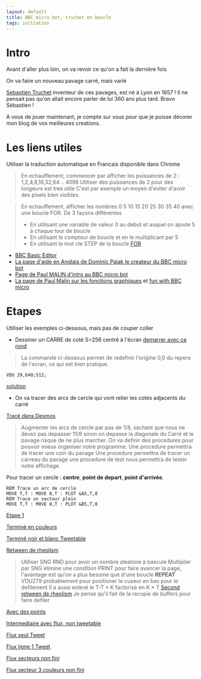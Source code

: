 ```yaml
---
layout: default
title: BBC micro bot, truchet en boucle
tags: initiation
---
```

# Intro

Avant d'aller plus loin, on va revoir ce qu'on a fait la dernière fois

On va faire un nouveau pavage carré, mais varié

[Sebastien Truchet](https://fr.wikipedia.org/wiki/S%C3%A9bastien_Truchet) inventeur de ces pavages, est né à Lyon en 1657 ! Il ne pensait pas qu'on allait encore parler de lui 360 ans plus tard. Bravo Sébastien !

A vous de jouer maintenant, je compte sur vous pour que je puisse décorer mon blog de vos meilleures creations.

# Les liens utiles

Utiliser la traduction automatique en Francais disponible dans Chrome

>En echauffement, commencer par afficher les puissances de 2 : 1,2,4,8,16,32,64 .. 4096
>Utiliser des puissances de 2 pour des longeurs est tres utile 
>C'est par exemple un moyen d'eviter d'avoir des pixels bien visibles.

>En echauffement, afficher les nombres 0 5 10 15 20 25 30 35 40 avec une boucle FOR.
>De 3 façons différentes
>- En utilisant une variable de valeur 0 au debut et auquel on ajoute 5 à chaque tour de boucle
>- En utilisant le compteur de boucle et en le multiplicant par 5
>- En utilisant le mot cle STEP de la boucle [FOR](http://www.bbcbasic.co.uk/bbcwin/tutorial/chapter11.html)

- [BBC Basic Editor](https://bbcmic.ro/)
- [La page d'aide en Anglais de Dominic Pajak le createur du BBC micro bot](https://www.bbcmicrobot.com/learn/index.html)
- [Page de Paul MALIN d'intro au BBC micro bot](https://translate.google.com/translate?sl=en&tl=fr&u=https://blog.mousefingers.com/post/bbc/bbc_bbcmicrobot/)
- [La page de Paul Malin sur les fonctions graphiques](https://blog.mousefingers.com/post/bbc/bbc_reference/) et [fun with BBC micro](https://blog.mousefingers.com/post/bbc/bbc_bbcmicrobot/)


# Etapes

Utiliser les exemples ci-dessous, mais pas de couper coller

- Dessiner un CARRE de coté S=256 centré à l'écran [demarrer avec ce rond](https://bbcmic.ro/#%7B%22v%22%3A1%2C%22program%22%3A%22MODE2%5CnS%3D128%5CnVDU%2029%2C640%3B512%3B%5CnMOVE%200%2C0%5CnPLOT%20153%2C100%2C0%5Cn%22%7D)

>La commande ci-dessous permet de redefinir l'origine 0,0 du repere de l'ecran, ce qui est bien pratique.

```basic
VDU 29,640;512;
```
[solution](https://bbcmic.ro/#%7B%22v%22%3A1%2C%22program%22%3A%22MODE2%5CnS%3D256%5CnVDU%2029%2C640%3B512%3B%5CnMOVE%200%2C0%5CnT%3DS%2F2%5CnMOVE%20T%2CT%5CnDRAW%20-T%2CT%20%5CnDRAW%20-T%2C-T%20%5CnDRAW%20T%2C-T%20%5CnDRAW%20T%2CT%20%5Cn%5Cn%22%7D)

- On va tracer des arcs de cercle qui vont relier les cotés adjacents du carré

[Tracé dans Desmos](https://www.desmos.com/calculator/of9rjtqrlo)

>Augmenter les arcs de cercle par pas de 1/8, sachant que nous ne devez pas depasser 11/8
>sinon on depasse la diagonale du Carré et le pavage risque de ne plus marcher.
>On va definir des procedures pour pouvoir mieux organiser notre programme.
>Une procedure permettra de tracer une coin du pavage
>Une procedure permettra de tracer un carreau du pavage
>une procedure de test nous permettra de tester notre affichage.


Pour tracer un cercle : **centre**, **point de depart**, **point d'arrivée**.
```basic
REM Trace un arc de cercle
MOVE T,T : MOVE 0,T : PLOT &A5,T,0
REM Trace un secteur plein
MOVE T,T : MOVE 0,T : PLOT &B5,T,0
```

[Etape 1](https://bbcmic.ro/#%7B%22v%22%3A1%2C%22program%22%3A%22MODE1%5CnS%3D128*4%5CnVDU%2029%2C640%3B512%3B%5CnMOVE%200%2C0%5CnT%3DS%2F2%5CnMOVE%20T%2CT%5CnDRAW%20-T%2CT%20%5CnDRAW%20-T%2C-T%20%5CnDRAW%20T%2C-T%20%5CnDRAW%20T%2CT%20%5CnGCOL%200%2C1%20%3A%20PROCS%2811%2F8%2C%26B5%29%5CnGCOL%200%2C2%20%3A%20PROCS%2810%2F8%2C%26B5%29%5CnGCOL%200%2C3%20%3A%20PROCS%281%2C%26A5%29%5CnGCOL%200%2C1%20%3A%20PROCS%286%2F8%2C%26B5%29%5CnGCOL%200%2C0%20%3A%20PROCS%285%2F8%2C%26B5%29%5CnEND%5CnDEF%20PROCS%28R%2CCODE%29%5CnMOVE%20T%2CT%20%3A%20MOVE%20T-T*R%2CT%20%3A%20PLOT%20CODE%2CT%2CT-T*R%5CnENDPROC%22%7D)

[Terminé en couleurs](https://bbcmic.ro/#%7B%22v%22%3A1%2C%22program%22%3A%22MODE2%5CnS%3D128*3%5CnT%3DS%2F2%5CnFOR%20I%3D0%20TO%205%5CnFOR%20J%3D0%20TO%205%5CnVDU%2029%2CI*S%3BJ*S%3B%5CnREM%20VDU%2029%2C640%3B512%3B%5CnA%3DRND%282%29%5CnIF%20A%3D1%20THEN%20PROCR%281%2C1%29%20%3A%20PROCR%28-1%2C-1%29%20ELSE%20PROCR%28-1%2C1%29%20%3A%20PROCR%281%2C-1%29%5CnNEXT%20J%5CnNEXT%20I%5CnEND%5CnDEF%20PROCR%28FX%2CFY%29%5CnGCOL%200%2C1%20%3A%20PROCS%2811%2F8%2C%26B5%29%20%5CnGCOL%200%2C2%20%3A%20PROCS%2810%2F8%2C%26B5%29%5CnGCOL%200%2C0%20%3A%20PROCS%281%2C%26A5%29%5CnGCOL%200%2C1%20%3A%20PROCS%286%2F8%2C%26B5%29%5CnGCOL%200%2C0%20%3A%20PROCS%285%2F8%2C%26B5%29%5CnENDPROC%5CnDEF%20PROCS%28R%2CCODE%29%5CnIF%20FX*FY%3D%201%20THEN%20MOVE%20T*FX%2CT*FY%20%3A%20MOVE%20%28T-T*R%29*FX%2CT*FY%20%3A%20PLOT%20CODE%2CT*FX%2C%28T-T*R%29*FY%5CnIF%20FX*FY%3D-1%20THEN%20MOVE%20T*FX%2CT*FY%20%3A%20MOVE%20T*FX%2C%28T-T*R%29*FY%20%3A%20PLOT%20CODE%2C%28T-T*R%29*FX%2CT*FY%5CnENDPROC%22%7D)

[Terminé noir et blanc Tweetable](https://bbcmic.ro/#%7B%22v%22%3A1%2C%22program%22%3A%22MODE0%5CnS%3D128%5CnT%3DS%2F2%5CnFOR%20I%3D0%20TO%2010%5CnFOR%20J%3D0%20TO%208%5CnVDU%2029%2CI*S%3BJ*S%3B%5CnA%3DRND%282%29%5CnIF%20A%3D1%20THEN%20PROCR%281%2C1%29%20%3A%20PROCR%28-1%2C-1%29%20ELSE%20PROCR%28-1%2C1%29%20%3A%20PROCR%281%2C-1%29%5CnNEXT%20J%5CnNEXT%20I%5CnEND%5CnDEF%20PROCR%28FX%2CFY%29%5CnPROCS%2811%2F8%2C1%29%20%5CnPROCS%284.5%2F8%2C0%29%5CnENDPROC%5CnDEF%20PROCS%28R%2CC%29%5CnGCOL%200%2CC%5CnMOVE%20T*FX%2CT*FY%5CnK%3DT-T*R%5CnIF%20A%3D1%20THEN%20MOVE%20K*FX%2CT*FY%20%3A%20PLOT%20%26B5%2CT*FX%2CK*FY%20ELSE%20MOVE%20T*FX%2CK*FY%20%3A%20PLOT%20%26B5%2CK*FX%2CT*FY%5CnENDPROC%22%7D)

[Retween de rheolism](https://bbcmic.ro/#%7B%22v%22%3A1%2C%22program%22%3A%22MODE0%5CnT%25%3D64%5CnVDU279%3B0%3B0%3B0%3B0%3B31%3B27%5CnREPEAT%5CnPRINT'''%5CnFORI%25%3D0TO10%5CnVDU29%2CI%25*T%25*2%3BT%25%3B%5CnPROCQ%28SGN%20RND%29%5CnNEXT%5CnUNTIL0%5CnDEF%20PROCQ%28A%25%29%5CnPROCR%28A%25*T%25%2CT%25%29%5CnPROCR%28-A%25*T%25%2C-T%25%29%5CnENDPROC%5CnDEF%20PROCR%28X%25%2CY%25%29%5CnPROCS%28-3%2F8%2C%26B5%29%5CnPROCS%287%2F16%2C%26B7%29%5CnENDPROC%5CnDEF%20PROCS%28K%2CP%25%29%5CnMOVEX%25%2CY%25%5CnIF%20A%25%3E0%20MOVEK*X%25%2CY%25%20%3A%20PLOTP%25%2CX%25%2CK*Y%25%20ELSE%20MOVEX%25%2CK*Y%25%20%3A%20PLOTP%25%2CK*X%25%2CY%25%5CnENDPROC%22%7D)
>Utiliser SNG RND pour avoir un nombre aleatoire à bascule
>Multiplier par SNG elimine une condition
>PRINT pour faire avancer la page, l'avantage est qu'on a plus besoine que d'une boucle **REPEAT**
>VDU279 probablement pour positioner le cuseur en bas pour le defilement
>Il a aussi enlevé le T-T * K factorisé en K * T 
[Second retween de rheolism](https://bbcmic.ro/#%7B%22v%22%3A1%2C%22program%22%3A%22MODE0%3AVDU29%2C64%3B960%3B%3AFORA%25%3D0TO1%3ACLS%3APROCQ%28A%25*2-1%29%3AFORY%25%3D0TO3%3AF%25%3DHIMEM%2BY%25*640%3AT%25%3D%40%25%2B256*A%25%2B64*Y%25%3AFORX%25%3D0TO63STEP4%3AT%25!X%25%3DF%25!X%25%3ANEXT%2C%2C%3AVDU279%3B0%3B0%3B0%3B0%3B31%3B31%5CnREPEATFORL%25%3D0TO7%3AR%25%3D65535ANDRND%3AFORY%25%3D0TO3%3APRINT%3AFORX%25%3D0TO9%3AT%25%3DHIMEM%2BL%25*2560%2BY%25*640%2BX%25*64%3AF%25%3D64*Y%25%2B%40%25%2B%28256ANDR%25*2%5EX%25%29%3AFORI%25%3D0TO63STEP4%3AT%25!I%25%3DF%25!I%25%3ANEXT%2C%2C%2C%3AUNTIL0%5CnDEFPROCQ%28A%25%29PROCR%28A%25*64%2C64%29%3APROCR%28-A%25*64%2C-64%29%3AENDPROC%5CnDEFPROCR%28X%25%2CY%25%29PROCS%28-3%2F8%2C%26B5%29%3APROCS%287%2F16%2C%26B7%29%3AENDPROC%5CnDEFPROCS%28K%2CP%25%29MOVEX%25%2CY%25%3AIFA%25%3E0MOVEK*X%25%2CY%25%3APLOTP%25%2CX%25%2CK*Y%25%3AENDPROC%20ELSEMOVEX%25%2CK*Y%25%3APLOTP%25%2CK*X%25%2CY%25%3AENDPROC%22%7D)
>Je pense qu'il fait de la recopie de buffers pour faire defiler


[Avec des points](https://bbcmic.ro/#%7B%22v%22%3A1%2C%22program%22%3A%22MODE2%5CnS%3D128*3%5CnT%3DS%2F2%5CnFOR%20I%3D0%20TO%205%5CnFOR%20J%3D0%20TO%205%5CnVDU%2029%2CI*S%3BJ*S%3B%5CnREM%20VDU%2029%2C640%3B512%3B%5CnA%3DRND%282%29%5CnIF%20A%3D1%20THEN%20FX%3D1%20%3A%20FY%3D1%20%3A%20PROCR%20%3A%20FX%3D-1%20%3A%20FY%3D-1%20%3A%20PROCR%5CnIF%20A%3D2%20THEN%20FX%3D-1%20%3A%20FY%3D1%20%3A%20PROCR%20%3A%20FX%3D1%20%3A%20FY%3D-1%20%3A%20PROCR%5CnNEXT%20J%5CnNEXT%20I%5CnEND%5CnDEF%20PROCR%5CnGCOL%200%2C1%20%3A%20PROCS%2811%2F8%2C%26B5%29%20%5CnGCOL%200%2C2%20%3A%20PROCS%2810%2F8%2C%26B5%29%5CnGCOL%200%2C0%20%3A%20PROCS%281%2C%26A5%29%5CnGCOL%200%2C1%20%3A%20PROCS%286%2F8%2C%26B5%29%5CnGCOL%200%2C0%20%3A%20PROCS%284.5%2F8%2C%26B5%29%5CnGCOL%200%2C4%20%3A%20MOVE%200%2CT*FY%20%3A%20PLOT%20153%2CT%2F8%2C0%5CnGCOL%200%2C5%20%3A%20MOVE%20T*FX%2C0%20%3A%20PLOT%20153%2CT%2F8%2C0%5CnGCOL%200%2C6%20%3A%20MOVE%20T*FX*%281-0.86%29%2CT*FY*0.5%20%3A%20PLOT%20153%2CT%2F8%2C0%5CnGCOL%200%2C7%20%3A%20MOVE%20T*FX*.5%2CT*FY*%281-0.86%29%20%3A%20PLOT%20153%2CT%2F8%2C0%5CnENDPROC%5CnDEF%20PROCS%28R%2CCODE%29%5CnIF%20FX*FY%3D%201%20THEN%20MOVE%20T*FX%2CT*FY%20%3A%20MOVE%20%28T-T*R%29*FX%2CT*FY%20%3A%20PLOT%20CODE%2CT*FX%2C%28T-T*R%29*FY%5CnIF%20FX*FY%3D-1%20THEN%20MOVE%20T*FX%2CT*FY%20%3A%20MOVE%20T*FX%2C%28T-T*R%29*FY%20%3A%20PLOT%20CODE%2C%28T-T*R%29*FX%2CT*FY%5CnENDPROC%22%7D)

[Intermediaire avec flux, non tweetable](https://bbcmic.ro/#%7B%22v%22%3A1%2C%22program%22%3A%22MODE2%5CnS%3D128*3%5CnT%3DS%2F2%5CnFOR%20I%3D0%20TO%203%5CnFOR%20J%3D0%20TO%203%5CnVDU%2029%2CI*S%3BJ*S%3B%5CnREM%20VDU%2029%2C640%3B512%3B%5CnA%3DRND%282%29%5CnIF%20A%3D1%20THEN%20FX%3D1%20%3A%20FY%3D1%20%3A%20PROCR%20%3A%20FX%3D-1%20%3A%20FY%3D-1%20%3A%20PROCR%5CnIF%20A%3D2%20THEN%20FX%3D-1%20%3A%20FY%3D1%20%3A%20PROCR%20%3A%20FX%3D1%20%3A%20FY%3D-1%20%3A%20PROCR%5CnNEXT%20J%5CnNEXT%20I%5CnPROCCYCLE%5CnEND%5CnDEF%20PROCR%5CnGCOL%200%2C1%20%3A%20PROCS%2811%2F8%2C%26B5%29%20%5CnGCOL%200%2C2%20%3A%20PROCS%2810%2F8%2C%26B5%29%5CnGCOL%200%2C0%20%3A%20PROCS%281%2C%26A5%29%5CnGCOL%200%2C1%20%3A%20PROCS%286%2F8%2C%26B5%29%5CnGCOL%200%2C0%20%3A%20PROCS%284.5%2F8%2C%26B5%29%5CnSW%3D0%5CnFOR%20AN%3D0%20TO%208%5CnIF%20%28%28I%2BJ%29%20MOD%202%29%3D0%20THEN%20GCOL%200%2C%28AN%20MOD%208%29%2B4%20%3A%20MOVE%20T*FX*%281-SIN%283.14*AN%2F16%29%29%2CT*FY*%281-COS%283.14*AN%2F16%29%29%20%3A%20PLOT%20153%2CT%2F8%2C0%5CnIF%20%28%28I%2BJ%29%20MOD%202%29%3D1%20THEN%20GCOL%200%2C%28%288-AN%29%20MOD%208%29%2B4%20%3A%20MOVE%20T*FX*%281-SIN%283.14*AN%2F16%29%29%2CT*FY*%281-COS%283.14*AN%2F16%29%29%20%3A%20PLOT%20153%2CT%2F8%2C0%5CnNEXT%20AN%5CnENDPROC%5CnDEF%20PROCS%28R%2CCODE%29%5CnIF%20FX*FY%3D%201%20THEN%20MOVE%20T*FX%2CT*FY%20%3A%20MOVE%20%28T-T*R%29*FX%2CT*FY%20%3A%20PLOT%20CODE%2CT*FX%2C%28T-T*R%29*FY%5CnIF%20FX*FY%3D-1%20THEN%20MOVE%20T*FX%2CT*FY%20%3A%20MOVE%20T*FX%2C%28T-T*R%29*FY%20%3A%20PLOT%20CODE%2C%28T-T*R%29*FX%2CT*FY%5CnENDPROC%5CnDEF%20PROCCYCLE%5CnK%3D4%20%3A%20REM%20logical%20colour%20to%20keep%20%5CnFOR%20Z%3D1%20TO%201000%5CnFOR%20L%3D4%20TO%2011%20%3A%20REM%20Only%20set%201-15%2C%20leave%200%20as%20black%5CnP%3D4%20%3A%20REM%20physical%20colour%20to%20set%5CnIF%20L%3DK%20THEN%20P%3D5%20%3A%20REM%20set%20physical%20colour%20to%20magenta%5CnVDU%2019%2CL%2CP%2C0%2C0%2C0%5CnNEXT%20L%5CnK%3DK%2B1%5CnIF%20K%3E11%20THEN%20K%3D4%5Cn*FX%2019%5CnNEXT%20Z%5CnENDPROC%22%7D)

[Flux seul Tweet](https://bbcmic.ro/#%7B%22v%22%3A1%2C%22program%22%3A%22MODE2%5CnS%3D128*3%5CnT%3DS%2F2%5CnFORI%3D0TO3%5CnFORJ%3D0TO3%5CnVDU29%2CI*S%3BJ*S%3B%5CnA%3DRND%282%29%5CnIFA%3D1THENFX%3D1%3AFY%3D1%3APROCR%3AFX%3D-1%3AFY%3D-1%3APROCR%20ELSEFX%3D-1%3AFY%3D1%3APROCR%3AFX%3D1%3AFY%3D-1%3APROCR%5CnNEXTJ%5CnNEXTI%5CnPROCC%5CnEND%5CnDEF%20PROCR%5CnFOR%20AN%3D0TO8%5CnW%3D%28I%2BJ%29%20MOD%202%5CnSI%3D1-SIN%283.14*AN%2F16%29%5CnCO%3D1-COS%283.14*AN%2F16%29%5CnIFW%3D0%20THEN%20GCOL0%2C%28AN%20MOD%208%29%2B4%3AMOVET*FX*SI%2CT*FY*CO%3APLOT%20153%2CT%2F8%2C0%20ELSEGCOL0%2C%28%288-AN%29MOD8%29%2B4%3AMOVET*FX*SI%2CT*FY*CO%3APLOT%20153%2CT%2F8%2C0%5CnNEXTAN%5CnENDPROC%5CnDEF%20PROCC%5CnK%3D4%20%5CnFORZ%3D1TO1E9%5CnFORL%3D4TO11%5CnP%3D4%5CnIFL%3DK%20THENP%3D5%5CnVDU%2019%2CL%2CP%2C0%2C0%2C0%5CnNEXT%20L%5CnK%3DK%2B1%5CnIF%20K%3E11%20THEN%20K%3D4%5Cn*FX%2019%5CnNEXT%20Z%5CnENDPROC%22%7D)

[Flux ligne 1 Tweet](https://bbcmic.ro/#%7B%22v%22%3A1%2C%22program%22%3A%22MODE2%5CnS%3D128%5CnT%3DS%2F2%5CnFORI%3D0TO3%5CnFORJ%3D0TO3%5CnVDU29%2CI*S%3BJ*S%3B%5CnA%3DRND%282%29%5CnIFA%3D1THENPROCR%281%2C1%29%3APROCR%28-1%2C-1%29%20ELSEPROCR%28-1%2C1%29%3APROCR%281%2C-1%29%5CnNEXTJ%5CnNEXTI%5CnPROCC%5CnEND%5CnDEF%20PROCR%28FX%2CFY%29%5CnFOR%20AN%3D0TO8%5CnW%3D%28I%2BJ%29MOD2%5CnB%3D3.14*AN%2F16%5CnU%3DCOS%28B%29%5CnV%3DSIN%28B%29%5CnIFW%3D0%20THEN%20GCOL0%2C%28AN%20MOD%208%29%2B4%3APROCD%20ELSEGCOL0%2C%28%288-AN%29MOD8%29%2B4%3APROCD%20%5CnNEXTAN%5CnENDPROC%5CnDEF%20PROCD%5CnMOVET*FX*%281-U*.8%29%2CT*FY*%281-V*.8%29%3ADRAW%20T*FX*%281-U*1.2%29%2CT*FY*%281-V*1.2%29%5CnENDPROC%5CnDEF%20PROCC%5CnK%3D4%20%5CnFORZ%3D1TO1E9%5CnFORL%3D4TO11%5CnP%3D4%5CnIFL%3DK%20THENP%3D5%5CnVDU%2019%2CL%2CP%2C0%2C0%2C0%5CnNEXT%20L%5CnK%3DK%2B1%5CnIF%20K%3E11%20THEN%20K%3D4%5Cn*FX%2019%5CnNEXT%20Z%5CnENDPROC%22%7D)

[Flux secteurs non fini](https://bbcmic.ro/#%7B%22v%22%3A1%2C%22program%22%3A%22MODE2%5CnS%3D128*3%5CnT%3DS%2F2%5CnFORI%3D0TO2%5CnFORJ%3D0TO2%5CnVDU29%2CI*S%3BJ*S%3B%5CnA%3DRND%282%29%5CnIFA%3D1THENFX%3D1%3AFY%3D1%3APROCR%3AFX%3D-1%3AFY%3D-1%3APROCR%20ELSEFX%3D-1%3AFY%3D1%3APROCR%3AFX%3D1%3AFY%3D-1%3APROCR%5CnNEXTJ%5CnNEXTI%5CnPROCC%5CnEND%5CnDEF%20PROCR%5CnFOR%20AN%3D0TO7%5CnW%3D%28I%2BJ%29MOD2%5CnB%3D3.14*AN%2F16%5CnC%3D3.14*%28AN%2B1%29%2F16%5CnU%3DCOS%28B%29%5CnV%3DSIN%28B%29%5CnU2%3DCOS%28C%29%5CnV2%3DSIN%28C%29%5CnIFW%3D0%20THEN%20GCOL0%2C%28AN%20MOD%208%29%2B4%3APROCD%20ELSEGCOL0%2C%28%288-AN%29MOD8%29%2B4%3APROCD%20%5CnNEXTAN%5CnMOVE%20T*FX%2CT*FY%5CnIF%20A%3D1%20MOVE%20.25*T*FX%2CT*FY%20%3A%20PLOT%20%26B7%2CT*FX%2C.25*T*FY%20%5CnIF%20A%3D2%20MOVE%20T*FX%2C.25*T*FY%20%3A%20PLOT%20%26B7%2C.25*T*FX%2CT*FY%5CnENDPROC%5CnDEF%20PROCD%5CnREM%20MOVE%20T*FX*%281-U*.8%29%2CT*FY*%281-V*.8%29%3ADRAW%20T*FX*%281-U*1.2%29%2CT*FY*%281-V*1.2%29%5CnMOVE%20T*FX%2CT*FY%5CnIF%20A%3D1%20THEN%20MOVE%20T*FX*%281-U*1.25%29%2CT*FY*%281-V*1.25%29%20%3A%20PLOT%20%26B5%2CT*FX*%281-U2*1.25%29%2CT*FY*%281-V2*1.25%29%20%5CnIF%20A%3D2%20THEN%20MOVE%20T*FX*%281-U2*1.25%29%2CT*FY*%281-V2*1.25%29%20%3A%20PLOT%20%26B5%2CT*FX*%281-U*1.25%29%2CT*FY*%281-V*1.25%29%5CnENDPROC%5CnDEF%20PROCC%5CnK%3D4%20%5CnFORZ%3D1TO1E9%5CnFORL%3D4TO11%5CnP%3D4%5CnIFL%3DK%20THENP%3D5%5CnVDU%2019%2CL%2CP%2C0%2C0%2C0%5CnNEXT%20L%5CnK%3DK%2B1%5CnIF%20K%3E11%20THEN%20K%3D4%5Cn*FX%2019%5CnNEXT%20Z%5CnENDPROC%22%7D)

[Flux secteur 3 couleurs non fini](https://bbcmic.ro/#%7B%22v%22%3A1%2C%22program%22%3A%22MODE1%5CnVDU%2019%2C0%2C4%2C0%2C0%2C0%5CnS%3D128*2%5CnT%3DS%2F2%5CnFORI%3D0TO5%5CnFORJ%3D0TO5%5CnVDU29%2CI*S%3BJ*S%3B%5CnA%3DRND%282%29%5CnIFA%3D1THENFX%3D1%3AFY%3D1%3APROCR%3AFX%3D-1%3AFY%3D-1%3APROCR%20ELSEFX%3D-1%3AFY%3D1%3APROCR%3AFX%3D1%3AFY%3D-1%3APROCR%5CnNEXTJ%5CnNEXTI%5CnEND%5CnDEF%20PROCR%5CnFOR%20AN%3D0TO2%5CnW%3D%28I%2BJ%29MOD2%5CnB%3D3.14*AN%2F6%5CnC%3D3.14*%28AN%2B1%29%2F6%5CnU%3DCOS%28B%29%5CnV%3DSIN%28B%29%5CnU2%3DCOS%28C%29%5CnV2%3DSIN%28C%29%5CnIFW%3D0%20THEN%20GCOL0%2CAN%2B1%3APROCD%20ELSEGCOL0%2C%282-AN%29%2B1%3APROCD%20%5CnNEXTAN%5CnMOVE%20T*FX%2CT*FY%5CnIF%20A%3D1%20MOVE%20.25*T*FX%2CT*FY%20%3A%20PLOT%20%26B7%2CT*FX%2C.25*T*FY%20%5CnIF%20A%3D2%20MOVE%20T*FX%2C.25*T*FY%20%3A%20PLOT%20%26B7%2C.25*T*FX%2CT*FY%5CnENDPROC%5CnDEF%20PROCD%5CnMOVE%20T*FX%2CT*FY%5CnIF%20A%3D1%20THEN%20MOVE%20T*FX*%281-U*1.25%29%2CT*FY*%281-V*1.25%29%20%3A%20PLOT%20%26B5%2CT*FX*%281-U2*1.25%29%2CT*FY*%281-V2*1.25%29%20%5CnIF%20A%3D2%20THEN%20MOVE%20T*FX*%281-U2*1.25%29%2CT*FY*%281-V2*1.25%29%20%3A%20PLOT%20%26B5%2CT*FX*%281-U*1.25%29%2CT*FY*%281-V*1.25%29%5CnENDPROC%22%7D)

